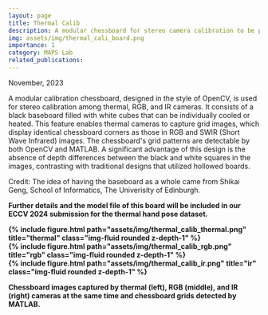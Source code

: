 ```yaml
---
layout: page
title: Thermal Calib
description: A modular chessboard for stereo camera calibration to be performed between thermal cameras and RGB/IR cameras.
img: assets/img/thermal_cali_board.png
importance: 1
category: MAPS Lab
related_publications: 
---
```

November, 2023

A modular calibration chessboard, designed in the style of OpenCV, is used for stereo calibration among thermal, RGB, and IR cameras. It consists of a black baseboard filled with white cubes that can be individually cooled or heated. This feature enables thermal cameras to capture grid images, which display identical chessboard corners as those in RGB and SWIR (Short Wave Infrared) images. The chessboard's grid patterns are detectable by both OpenCV and MATLAB. A significant advantage of this design is the absence of depth differences between the black and white squares in the images, contrasting with traditional designs that utilized hollowed boards.

Credit: The idea of having the baseboard as a whole came from Shikai Geng, School of Informatics, The Univerisity of Edinburgh.

<b>Further details and the model file of this board will be included in our ECCV 2024 submission for the thermal hand pose dataset.<b>


<div class="row">
    <div class="col-sm mt-3 mt-md-0">
        {% include figure.html path="assets/img/thermal_calib_thermal.png" title="thermal" class="img-fluid rounded z-depth-1" %}
    </div>
    <div class="col-sm mt-3 mt-md-0">
        {% include figure.html path="assets/img/thermal_calib_rgb.png" title="rgb" class="img-fluid rounded z-depth-1" %}
    </div>
    <div class="col-sm mt-3 mt-md-0">
        {% include figure.html path="assets/img/thermal_calib_ir.png" title="ir" class="img-fluid rounded z-depth-1" %}
    </div>
</div>

<p>Chessboard images captured by thermal (left), RGB (middle), and IR (right) cameras at the same time and chessboard grids detected by MATLAB.<p>